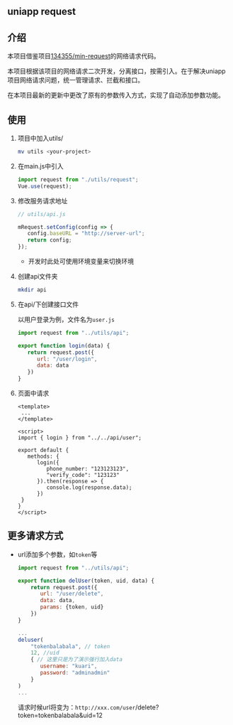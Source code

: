 ## uniapp request



## 介绍

本项目借鉴项目[134355/min-request](https://github.com/134355/min-request)的网络请求代码。

本项目根据该项目的网络请求二次开发，分离接口，按需引入。在于解决uniapp项目网络请求问题，统一管理请求、拦截和接口。

在本项目最新的更新中更改了原有的参数传入方式，实现了自动添加参数功能。



## 使用

1. 项目中加入utils/

   ```bash
   mv utils <your-project>
   ```

2. 在main.js中引入

   ```javascript
   import request from "./utils/request";
   Vue.use(request);
   ```

3. 修改服务请求地址

   ```javascript
   // utils/api.js
   
   mRequest.setConfig(config => {
      config.baseURL = "http://server-url";
      return config;
   });
   ```

   * 开发时此处可使用环境变量来切换环境

4. 创建api文件夹

   ```bash
   mkdir api
   ```

5. 在api/下创建接口文件

   以用户登录为例，文件名为`user.js`

   ```javascript
   import request from "../utils/api";
   
   export function login(data) {
      return request.post({
         url: "/user/login",
         data: data
      })
   }
   ```

6. 页面中请求

   ```vue
   <template>
   	...
   </template>
   
   <script>
   import { login } from "../../api/user";
   
   export default {
      methods: {
         login({
            phone_number: "123123123",
            "verify_code": "123123"
         }).then(response => {
            console.log(response.data);
         })
   	}
   }
   </script>
   ```

   

## 更多请求方式

* url添加多个参数，如`token`等

  ```javascript
  import request from "../utils/api";
  
  export function delUser(token, uid, data) {
      return request.post({
         url: "/user/delete",
         data: data,
         params: {token, uid}
      })
  }
  ```

  ```javascript
  ...
  deluser(
      "tokenbalabala", // token
      12, //uid
      {	// 这里只是为了演示强行加入data
         username: "kuari",
         password: "adminadmin"
      }
  )
  ...
  ```

  请求时候url将变为：`http://xxx.com/user`/delete?token=tokenbalabala&uid=12
